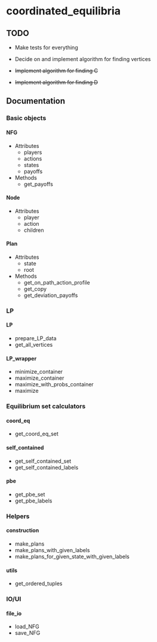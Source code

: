 # coordinated_equilibria


## TODO

* Make tests for everything

* Decide on and implement algorithm for finding vertices

* ~~Implement algorithm for finding C~~

* ~~Implement algorithm for finding D~~




## Documentation



### Basic objects


#### NFG

* Attributes
  * players
  * actions
  * states
  * payoffs
* Methods
  * get_payoffs


#### Node

* Attributes
  * player
  * action
  * children


#### Plan

* Attributes
  * state
  * root
* Methods
  * get_on_path_action_profile
  * get_copy
  * get_deviation_payoffs



### LP


#### LP

* prepare_LP_data
* get_all_vertices


#### LP_wrapper

* minimize_container
* maximize_container
* maximize_with_probs_container
* maximize


### Equilibrium set calculators


#### coord_eq

* get_coord_eq_set


#### self_contained

* get_self_contained_set
* get_self_contained_labels


#### pbe

* get_pbe_set
* get_pbe_labels



### Helpers


#### construction

* make_plans
* make_plans_with_given_labels
* make_plans_for_given_state_with_given_labels


#### utils

* get_ordered_tuples



### IO/UI


#### file_io

* load_NFG
* save_NFG













